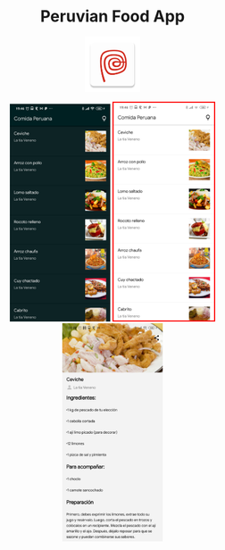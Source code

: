 <h1 align='center'>Peruvian Food App</h1>
<p align="center">
  <img src="./app/src/main/res/mipmap-xxxhdpi/ic_launcher.png" width='100px'>
</p>
<p align="center">
  <img src="./.github/screenshots/device-2020-11-28-194619.png" width="180"/>
  <img src="./.github/screenshots/device-2020-11-28-194649.png" width="180" style='border: 2px solid red;'/>
  <img src="./.github/screenshots/device-2020-11-28-200105.png" width="180"/>
</p>

